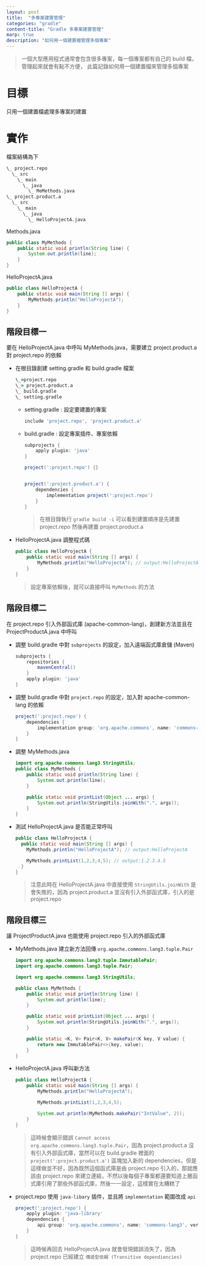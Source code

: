 ```yaml
---
layout: post
title:  "多專案建置管理"
categories: "gradle"
content-title: "Gradle 多專案建置管理"
marp: true
description: "如何用一個建置檔管理多個專案"
---
```


> 一個大型應用程式通常會包含很多專案，每一個專案都有自己的 build 檔，管理起來就會有點不方便，
> 此篇記錄如何用一個建置檔來管理多個專案

# 目標

只用一個建置檔處理多專案的建置

# 實作

檔案結構為下

```cmd
\_ project.repo
  \_ src
    \_ main
      \_ java
        \_ MeMethods.java
\_ project.product.a
  \_ src
    \_ main
      \_ java
        \_ HelloProjectA.java
```

Methods.java

```java
public class MyMethods {
    public static void println(String line) {
        System.out.println(line);
    }
}
```

HelloProjectA.java

```java
public class HelloProjectA {
    public static void main(String [] args) {
        MyMethods.println("HelloProjectA");
    }
}
```

## 階段目標一

要在 HelloProjectA.java 中呼叫 MyMethods.java，需要建立 project.product.a 對 project.repo 的依賴

- 在根目錄創建 setting.gradle 和 build.gradle 檔案
    ```cmd
    \_>project.repo
    \_> project.product.a
    \_ build.gradle
    \_ setting.gradle
    ```

  - setting.gradle : 設定要建置的專案

    ```groovy
    include 'project.repo', 'project.product.a'
    ```

  - build.gradle : 設定專案插件、專案依賴

    ```groovy
    subprojects {
        apply plugin: 'java'
    }

    project(':project.repo') {}


    project(':project.product.a') {
        dependencies {
            implementation project(':project.repo')
        }
    }
    ```

    > 在根目錄執行 `gradle build -i` 可以看到建置順序是先建置 project.repo 然後再建置 project.product.a

- HelloProjectA.java 調整程式碼

  ```java
  public class HelloProjectA {
      public static void main(String [] args) {
          MyMethods.println("HelloProjectA"); // output:HelloProjectA
      }
  }
  ```
  
  > 設定專案依賴後，就可以直接呼叫 `MyMethods` 的方法

## 階段目標二

在 project.repo 引入外部函式庫 (apache-common-lang)，創建新方法並且在 ProjectProductA.java 中呼叫

- 調整 build.gradle 中對 `subprojects` 的設定，加入遠端函式庫倉儲 (Maven)

  ```groovy
  subprojects {
      repositories {
          mavenCentral()
      }
      apply plugin: 'java'
  }
  ```

- 調整 build.gradle 中對 `project.repo` 的設定，加入對 apache-common-lang 的依賴

  ```groovy
  project(':project.repo') {
      dependencies {
          implementation group: 'org.apache.commons', name: 'commons-lang3', version: '3.12.0'
      }
  }
  ```

- 調整 MyMethods.java

  ```java
  import org.apache.commons.lang3.StringUtils;
  public class MyMethods {
      public static void println(String line) {
          System.out.println(line);
      }

      public static void printList(Object ... args) {
          System.out.println(StringUtils.joinWith(".", args));
      }
  }
  ```

- 測試 HelloProjectA.java 是否能正常呼叫

  ```java
  public class HelloProjectA {
    public static void main(String [] args) {
      MyMethods.println("HelloProjectA"); // output:HelloProjectA

      MyMethods.printList(1,2,3,4,5); // output:1.2.3.4.5
    }
  }
  ```

  > 注意此時在 HelloProjectA.java 中直接使用 `StringUtils.joinWith` 是會失敗的，因為 project.product.a 並沒有引入外部函式庫，引入的是 project.repo

## 階段目標三

讓 ProjectProductA.java 也能使用 project.repo 引入的外部函式庫

- MyMethods.java 建立新方法回傳 `org.apache.commons.lang3.tuple.Pair`

  ```java
  import org.apache.commons.lang3.tuple.ImmutablePair;
  import org.apache.commons.lang3.tuple.Pair;

  import org.apache.commons.lang3.StringUtils;

  public class MyMethods {
      public static void println(String line) {
          System.out.println(line);
      }

      public static void printList(Object ... args) {
          System.out.println(StringUtils.joinWith(".", args));
      }

      public static <K, V> Pair<K, V> makePair(K key, V value) {
          return new ImmutablePair<>(key, value);
      }
  }
  ```

- HelloProjectA.java 呼叫新方法

  ```java
  public class HelloProjectA {
      public static void main(String [] args) {
          MyMethods.println("HelloProjectA");

          MyMethods.printList(1,2,3,4,5);

          System.out.println(MyMethods.makePair("IntValue", 2));
      }
  }
  ```

  > 這時候會顯示錯誤 `Cannot access org.apache.commons.lang3.tuple.Pair`，因為 project.product.a 沒有引入外部函式庫，當然可以在 build.gradle 裡面的 `project(':project.product.a')` 區塊加入新的 dependencies，但是這樣做並不好，因為既然這個函式庫是由 project.repo 引入的，那就應該由 project.repo 來建立連結，不然以後每個子專案都還要知道上層函式庫引用了那些外部函式庫，然後一一設定，這樣實在太糟糕了

- project.repo 使用 `java-libary` 插件，並且將 `implementation` 範圍改成 `api`

  ```groovy
  project(':project.repo') {
      apply plugin: 'java-library'
      dependencies {
          api group: 'org.apache.commons', name: 'commons-lang3', version: '3.12.0'
      }
  }
  ```

  > 這時候再回去 HelloProjectA.java 就會發現錯誤消失了，因為 project.repo 已經建立 `傳遞型依賴 (Transitive dependiencies)`

